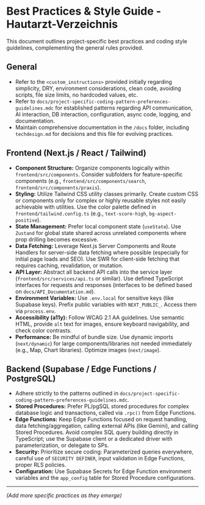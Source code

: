 # Best Practices & Style Guide - Hautarzt-Verzeichnis

This document outlines project-specific best practices and coding style guidelines, complementing the general rules provided.

## General

*   Refer to the `<custom_instructions>` provided initially regarding simplicity, DRY, environment considerations, clean code, avoiding scripts, file size limits, no hardcoded values, etc.
*   Refer to `docs/project-specific-coding-pattern-preferences-guidelines.mdc` for established patterns regarding API communication, AI interaction, DB interaction, configuration, async code, logging, and documentation.
*   Maintain comprehensive documentation in the `/docs` folder, including `techdesign.md` for decisions and this file for evolving practices.

## Frontend (Next.js / React / Tailwind)

*   **Component Structure:** Organize components logically within `frontend/src/components`. Consider subfolders for feature-specific components (e.g., `frontend/src/components/search`, `frontend/src/components/praxis`).
*   **Styling:** Utilize Tailwind CSS utility classes primarily. Create custom CSS or components only for complex or highly reusable styles not easily achievable with utilities. Use the color palette defined in `frontend/tailwind.config.ts` (e.g., `text-score-high`, `bg-aspect-positive`).
*   **State Management:** Prefer local component state (`useState`). Use `Zustand` for global state shared across unrelated components where prop drilling becomes excessive.
*   **Data Fetching:** Leverage Next.js Server Components and Route Handlers for server-side data fetching where possible (especially for initial page loads and SEO). Use SWR for client-side fetching that requires caching, revalidation, or mutation.
*   **API Layer:** Abstract all backend API calls into the service layer (`frontend/src/services/api.ts` or similar). Use defined TypeScript interfaces for requests and responses (interfaces to be defined based on `docs/API_Documentation.md`).
*   **Environment Variables:** Use `.env.local` for sensitive keys (like Supabase keys). Prefix public variables with `NEXT_PUBLIC_`. Access them via `process.env`.
*   **Accessibility (a11y):** Follow WCAG 2.1 AA guidelines. Use semantic HTML, provide `alt` text for images, ensure keyboard navigability, and check color contrasts.
*   **Performance:** Be mindful of bundle size. Use dynamic imports (`next/dynamic`) for large components/libraries not needed immediately (e.g., Map, Chart libraries). Optimize images (`next/image`).

## Backend (Supabase / Edge Functions / PostgreSQL)

*   Adhere strictly to the patterns outlined in `docs/project-specific-coding-pattern-preferences-guidelines.mdc`.
*   **Stored Procedures:** Prefer PL/pgSQL stored procedures for complex database logic and transactions, called via `.rpc()` from Edge Functions.
*   **Edge Functions:** Keep Edge Functions focused on request handling, data fetching/aggregation, calling external APIs (like Gemini), and calling Stored Procedures. Avoid complex SQL query building directly in TypeScript; use the Supabase client or a dedicated driver with parameterization, or delegate to SPs.
*   **Security:** Prioritize secure coding: Parameterized queries everywhere, careful use of `SECURITY DEFINER`, input validation in Edge Functions, proper RLS policies.
*   **Configuration:** Use Supabase Secrets for Edge Function environment variables and the `app_config` table for Stored Procedure configurations.

---

*(Add more specific practices as they emerge)* 